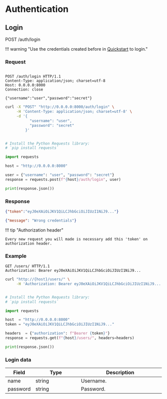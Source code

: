 # Authentication

## Login
<span class="resource"><span class="base post">POST</span> /auth/login</span>

!!! warning "Use the credentials created before in [Quickstart](../started.md) to login."

### Request

```http tab="HTTP"

POST /auth/login HTTP/1.1
Content-Type: application/json; charset=utf-8
Host: 0.0.0.0:8000
Connection: close

{"username":"user","password":"secret"}
```



```bash tab="Curl"
curl -X "POST" "http://0.0.0.0:8000/auth/login" \
     -H 'Content-Type: application/json; charset=utf-8' \
     -d '{
           "username": "user",
           "password": "secret"
         }'
```

```python tab="Python"

# Install the Python Requests library:
# `pip install requests`

import requests

host = "http://0.0.0.0:8000"

user = {"username": "user", "password": "secret"}
response = requests.post(f"{host}/auth/login", user)

print(response.json())
```

### Response
```json tab="200"
{"token":"eyJ0eXAiOiJKV1QiLCJhbGciOiJIUzI1NiJ9..."}
```

```json tab="400"
{"message": "Wrong credentials"}
```

!!! tip "Authorization header"

    Every new request you will made is necessary add this 'token' on authorization header.


### Example

```http tab="HTTP"
GET /users/ HTTP/1.1
Authorization: Bearer eyJ0eXAiOiJKV1QiLCJhbGciOiJIUzI1NiJ9...
```

```bash tab="Curl"
curl "http://{host}/users/" \
     -H 'Authorization: Bearer eyJ0eXAiOiJKV1QiLCJhbGciOiJIUzI1NiJ9...'
```

```python tab="Python"

# Install the Python Requests library:
# `pip install requests`

import requests

host  = "http://0.0.0.0:8000"
token = "eyJ0eXAiOiJKV1QiLCJhbGciOiJIUzI1NiJ9..."

headers  = {"authorization": f"Bearer {token}"}
response = requests.get(f"{host}/users/", headers=headers)

print(response.json())
```



### Login data
<table>
  <thead>
    <tr class="header">
      <th width="15%">Field</th>
      <th width="30%">Type</th>
      <th width="55%">Description</th>
    </tr>
  </thead>
  <tbody>
    <tr>
      <td>name</td>
      <td>string</td>
      <td>Username.</td>
    </tr>
    <tr>
      <td>password</td>
      <td>string</td>
      <td>Password.</td>
    </tr>
  </tbody>
</table>
